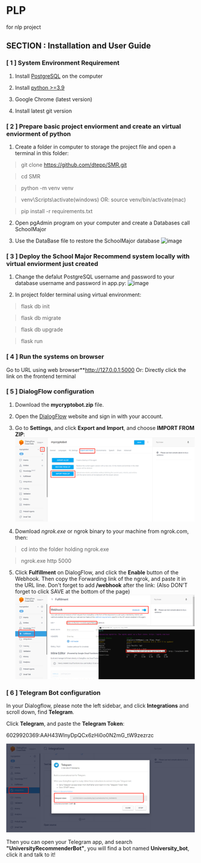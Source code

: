 # PLP
for nlp project
## SECTION : Installation and User Guide

### [ 1 ] System Environment Requirement

1. Install [PostgreSQL](https://www.postgresql.org/download/) on the computer

2. Install [python >=3.9](https://www.python.org/downloads/)

3. Google Chrome (latest version)

4. Install latest git version

### [ 2 ] Prepare basic project enviorment and create an virtual enviorment of python

1. Create a folder in computer to storage the project file and open a terminal in this folder:

 >git clone https://github.com/dtepp/SMR.git

 >cd SMR

 >python -m venv venv

 >venv\Scripts\activate(windows) OR: source venv/bin/activate(mac)

 >pip install -r requirements.txt

2. Open pgAdmin program on your computer and create a Databases call SchoolMajor

3. Use the DataBase file to restore the SchoolMajor database
![image](https://user-images.githubusercontent.com/38468080/221105304-a615db54-6ae5-44c5-b949-60bee7ed187b.png)


### [ 3 ] Deploy the School Major Recommend system locally with virtual enviorment just created

1. Change the defalut PostgreSQL username and password to your database username and password in app.py:
![image](https://user-images.githubusercontent.com/38468080/221110246-98e99f15-b72b-4b43-95aa-52dd76ac143f.png)



1. In project folder terminal using virtual environment: 

 >flask db init

 >flask db migrate
 
 >flask db upgrade
 
 >flask run


### [ 4 ] Run the systems on browser
Go to URL using web browser**http://127.0.0.1:5000
Or: Directly click the link on the frontend terminal

### [ 5 ] DialogFlow configuration

1. Download the **mycryptobot.zip** file.

2. Open the [DialogFlow](https://dialogflow.cloud.google.com/) website and sign in with your account.

3. Go to **Settings**, and click **Export and Import**, and choose **IMPORT FROM ZIP**:
![img](https://raw.githubusercontent.com/Stanley7096/MD_Picture/main/dialog_set.png)

4. Download *ngrok.exe* or ngrok binary to your machine from ngrok.com, then:

>cd into the folder holding ngrok.exe

>ngrok.exe http 5000


5. Click **Fulfillment** on DialogFlow, and click the **Enable** button of the Webhook. Then copy the Forwarding link of the ngrok, and paste it in the URL line. Don't forget to add **/webhook** after the link: (Also DON'T forget to click SAVE at the bottom of the page)
![img](https://raw.githubusercontent.com/Stanley7096/MD_Picture/main/webhook.png)

### [ 6 ] Telegram Bot configuration

In your Dialogflow, please note the left sidebar, and click **Integrations** and scroll down, find **Telegram**.

Click **Telegram**, and paste the **Telegram Token**: 

6029920369:AAH43WlnyDpQCx6zHi0o0N2mG_tW9zezrzc

![img](https://raw.githubusercontent.com/Stanley7096/MD_Picture/main/telegram_set.png)

Then you can open your Telegram app, and search **"UniversityRecommenderBot"**, you will find a bot named **University_bot**, click it and talk to it!
